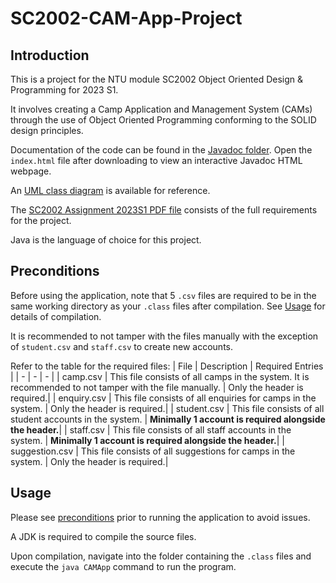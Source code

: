 # SC2002-CAM-App-Project

## Introduction
This is a project for the NTU module SC2002 Object Oriented Design & Programming for 2023 S1. 

It involves creating a Camp Application and Management System (CAMs) through the use of Object Oriented Programming conforming to the SOLID design principles.

Documentation of the code can be found in the [Javadoc folder](https://github.com/weihonglwh/SC2002-CAM-App-Project/tree/main/Javadoc).
Open the `index.html` file after downloading to view an interactive Javadoc HTML webpage.

An [UML class diagram](https://github.com/weihonglwh/SC2002-CAM-App-Project/blob/main/class-diagram-final.jpg) is available for reference.
 
The [SC2002 Assignment 2023S1 PDF file](https://github.com/weihonglwh/SC2002-CAM-App-Project/blob/main/SC2002%20Assignment%202023S1.pdf) consists of the full requirements for the project.

Java is the language of choice for this project.

## Preconditions
Before using the application, note that 5 `.csv` files are required to be in the same working directory as your `.class` files after compilation. See [Usage](#Usage) for details of compilation.

It is recommended to not tamper with the files manually with the exception of `student.csv` and `staff.csv` to create new accounts.

Refer to the table for the required files:
| File | Description | Required Entries |
| - | - | - |
| camp.csv | This file consists of all camps in the system. It is recommended to not tamper with the file manually. | Only the header is required.|
| enquiry.csv | This file consists of all enquiries for camps in the system.  | Only the header is required.|
| student.csv | This file consists of all student accounts in the system. | **Minimally 1 account is required alongside the header.**|
| staff.csv | This file consists of all staff accounts in the system. | **Minimally 1 account is required alongside the header.**|
| suggestion.csv | This file consists of all suggestions for camps in the system. | Only the header is required.|

## Usage
Please see [preconditions](#Preconditions) prior to running the application to avoid issues.

A JDK is required to compile the source files.

Upon compilation, navigate into the folder containing the `.class` files and execute the `java CAMApp` command to run the program.
